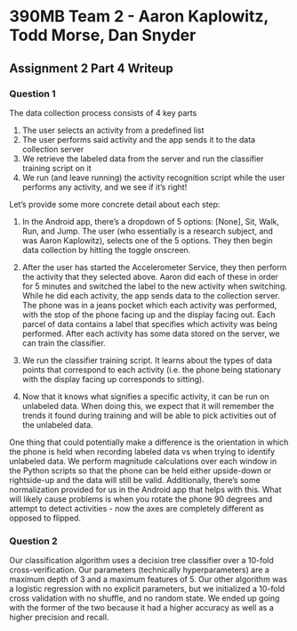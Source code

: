 # 390MB Team 2 - Aaron Kaplowitz, Todd Morse, Dan Snyder
## Assignment 2 Part 4 Writeup

### Question 1
The data collection process consists of 4 key parts
1. The user selects an activity from a predefined list
2. The user performs said activity and the app sends it to the data collection server
3. We retrieve the labeled data from the server and run the classifier training script on it
4. We run (and leave running) the activity recognition script while the user performs any activity, and we see if it’s right!

Let’s provide some more concrete detail about each step:

1. In the Android app, there’s a dropdown of 5 options: [None], Sit, Walk, Run, and Jump.  The user (who essentially is a research subject, and was Aaron Kaplowitz), selects one of the 5 options.  They then begin data collection by hitting the toggle onscreen.  

2. After the user has started the Accelerometer Service, they then perform the activity that they selected above.  Aaron did each of these in order for 5 minutes and switched the label to the new activity when switching.  While he did each activity, the app sends data to the collection server.  The phone was in a jeans pocket which each activity was performed, with the stop of the phone facing up and the display facing out.  Each parcel of data contains a label that specifies which activity was being performed.  After each activity has some data stored on the server, we can train the classifier.

3. We run the classifier training script.  It learns about the types of data points that correspond to each activity (i.e. the phone being stationary with the display facing up corresponds to sitting).  

4. Now that it knows what signifies a specific activity, it can be run on unlabeled data.  When doing this, we expect that it will remember the trends it found during training and will be able to pick activities out of the unlabeled data.


  One thing that could potentially make a difference is the orientation in which the phone is held when recording labeled data vs when trying to identify unlabeled data.  We perform magnitude calculations over each window in the Python scripts so that the phone can be held either upside-down or rightside-up and the data will still be valid. Additionally, there’s some normalization provided for us in the Android app that helps with this.  What will likely cause problems is when you rotate the phone 90 degrees and attempt to detect activities - now the axes are completely different as opposed to flipped.

### Question 2
Our classification algorithm uses a decision tree classifier over a 10-fold cross-verification.  Our parameters (technically hyperparameters) are a maximum depth of 3 and a maximum features of 5.  Our other algorithm was a logistic regression with no explicit parameters, but we initialized a 10-fold cross validation with no shuffle, and no random state.  We ended up going with the former of the two because it had a higher accuracy as well as a higher precision and recall.
